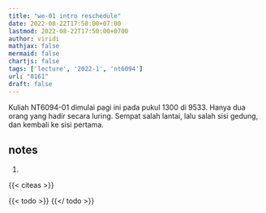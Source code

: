 ```yaml
---
title: "we-01 intro reschedule"
date: 2022-08-22T17:50:00+07:00
lastmod: 2022-08-22T17:50:00+0700
author: viridi
mathjax: false
mermaid: false
chartjs: false
tags: ['lecture', '2022-1', 'nt6094']
url: "0161"
draft: false
---
```

Kuliah NT6094-01 dimulai pagi ini pada pukul 1300 di 9533. Hanya dua orang yang hadir secara luring. Sempat salah lantai, lalu salah sisi gedung, dan kembali ke sisi pertama.


## notes
1. <a name='r01'></a>

{{< citeas >}}

{{< todo >}}
{{</ todo >}}